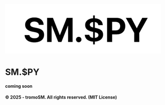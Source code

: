![just a logo.](https://github.com/tromoSM/SM.-PY/blob/main/web.rip.logo.png?raw=true)
# SM.$PY
#### coming soon
#### © 2025 - tromoSM. All rights reserved. (MIT License)
